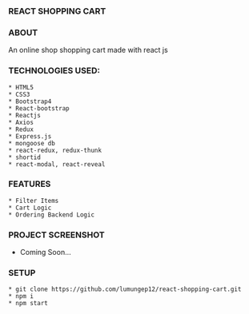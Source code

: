 ### REACT SHOPPING CART

### ABOUT
An online shop shopping cart made with react js

### TECHNOLOGIES USED:
    * HTML5
    * CSS3
    * Bootstrap4
    * React-bootstrap
    * Reactjs 
    * Axios
    * Redux
    * Express.js
    * mongoose db
    * react-redux, redux-thunk
    * shortid
    * react-modal, react-reveal

### FEATURES
    * Filter Items
    * Cart Logic
    * Ordering Backend Logic

### PROJECT SCREENSHOT
 * Coming Soon...


### SETUP
    * git clone https://github.com/lumungep12/react-shopping-cart.git
    * npm i 
    * npm start
